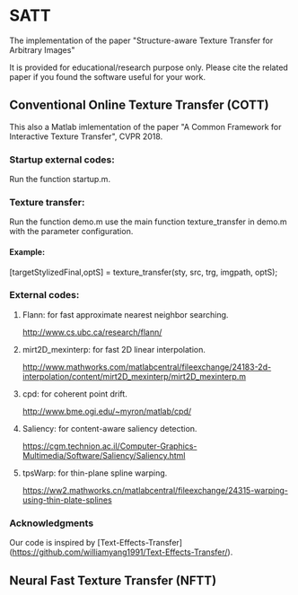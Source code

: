 # SATT
The implementation of the paper "Structure-aware Texture Transfer for Arbitrary Images"

It is provided for educational/research purpose only. Please cite the related paper if you found the software useful for your work.


## Conventional Online Texture Transfer (COTT)
This also a Matlab imlementation of the paper "A Common Framework for Interactive Texture Transfer", CVPR 2018.

### Startup external codes: 
Run the function startup.m.

### Texture transfer:
Run the function demo.m
use the main function texture_transfer in demo.m with the parameter configuration.

#### Example: 
[targetStylizedFinal,optS] = texture_transfer(sty, src, trg, imgpath, optS);   

### External codes:

   1. Flann: for fast approximate nearest neighbor searching.
   
      http://www.cs.ubc.ca/research/flann/

   2. mirt2D_mexinterp: for fast 2D linear interpolation.
   
      http://www.mathworks.com/matlabcentral/fileexchange/24183-2d-interpolation/content/mirt2D_mexinterp/mirt2D_mexinterp.m

   3. cpd: for coherent point drift.
   
      http://www.bme.ogi.edu/~myron/matlab/cpd/

   4. Saliency: for content-aware saliency detection.
   
      https://cgm.technion.ac.il/Computer-Graphics-Multimedia/Software/Saliency/Saliency.html

   5. tpsWarp: for thin-plane spline warping.
   
      https://ww2.mathworks.cn/matlabcentral/fileexchange/24315-warping-using-thin-plate-splines

### Acknowledgments
Our code is inspired by [Text-Effects-Transfer] (https://github.com/williamyang1991/Text-Effects-Transfer/).

   
## Neural Fast Texture Transfer (NFTT)


